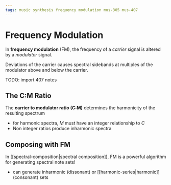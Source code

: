 ```yaml
---
tags: music synthesis frequency modulation mus-305 mus-407
---
```


# Frequency Modulation

In **frequency modulation** (FM), the frequency of a _carrier_ signal is altered by a _modulator_ signal.

Deviations of the carrier causes spectral sidebands at multiples of the modulator above and below the carrier.

TODO: import 407 notes

## The C:M Ratio

The **carrier to modulator ratio (C:M)** determines the harmonicity of the resulting spectrum

- for harmonic spectra, $M$ must have an integer relationship to $C$
- Non integer ratios produce inharmonic spectra

## Composing with FM

In [[spectral-composition|spectral composition]], FM is a powerful algorithm for generating spectral note sets!

- can generate inharmonic (dissonant) or [[harmonic-series|harmonic]] (consonant) sets
